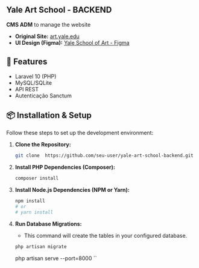 ## Yale Art School - BACKEND

**CMS ADM** to manage the website 

*   **Original Site:** [art.yale.edu](https://art.yale.edu/)
*   **UI Design (Figma):** [Yale School of Art - Figma](https://www.figma.com/file/rnX2TausVQWrb9xW3OUl16/YALE-SCHOOL-%C2%ADOF-ART)

## 🚀 Features

- Laravel 10 (PHP)
- MySQL/SQLite
- API REST
- Autenticação Sanctum

## 📦 Installation & Setup

Follow these steps to set up the development environment:

1.  **Clone the Repository:**
    ```bash
    git clone  https://github.com/seu-user/yale-art-school-backend.git
    ```

2.  **Install PHP Dependencies (Composer):**
    ```bash
    composer install
    ```

3.  **Install Node.js Dependencies (NPM or Yarn):**
    ```bash
    npm install
    # or
    # yarn install
    ```

4.  **Run Database Migrations:**
    *   This command will create the tables in your configured database.
    ```bash
    php artisan migrate
    ```
    php artisan serve --port=8000
    ``